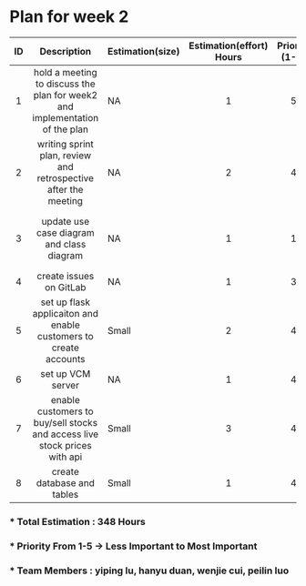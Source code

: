 # Plan for week 2

| ID |                         Description                          | Estimation(size) | Estimation(effort) Hours | Priority (1-5) |                   Developer                   |
| :---------: | :----------------------------------------------------------: | ---------------- | :----------------------: | :------------: | :-------------------------------------------: |
|      1      | hold a meeting to discuss the plan for week2 and implementation of the plan | NA |            1            |       5        |    yiping lu, hanyu duan, wenjie cui, peilin luo    |
|      2      |        writing sprint plan, review and retrospective after the meeting         | NA           |            2            |       4        | peilin luo |
|      3      |           update use case diagram and class diagram            | NA |            1            |       1        |  peilin luo, yiping lu, hanyu duan, wenjie cui  |
|      4      |    create issues on GitLab    | NA |            1            |       3        |            wenjie cui             |
|      5      | set up flask applicaiton and enable customers to create accounts | Small           |            2            |       4        |             wenjie cui             |
|      6      | set up VCM server | NA |            1             |       4        |  hanyu duan  |
|      7      | enable customers to buy/sell stocks and access live stock prices with api | Small  |            3            |       4        |            yiping lu             |
|      8      |      create database and tables       | Small  |            1            |       4        |            hanyu duan             |

### * Total Estimation : 348 Hours

### * Priority From 1-5  -> Less Important to Most Important

### * Team Members : yiping lu, hanyu duan, wenjie cui, peilin luo